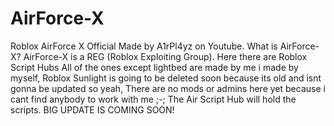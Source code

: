 # AirForce-X
Roblox AirForce X Official 
Made by A1rPl4yz on Youtube.
What is AirForce-X? AirForce-X is a REG (Roblox Exploiting Group). Here there are Roblox Script Hubs All of the ones except lightbed are made by me i made by myself, Roblox Sunlight is going to be deleted soon because its old and isnt gonna be updated so yeah, There are no mods or admins here yet because i cant find anybody to work with me ;-; The Air Script Hub will hold the scripts. BIG UPDATE IS COMING SOON!








































